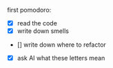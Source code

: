 first pomodoro: 
- [X] read the code
- [X] write down smells
- [] write down where to refactor 
- [x] ask AI what these letters mean 
